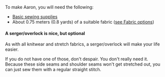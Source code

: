 
To make Aaron, you will need the following:

- [Basic sewing supplies](/docs/sewing/basic-sewing-supplies)
- About 0.75 meters (0.8 yards) of a suitable fabric ([see Fabric options](/docs/patterns/aaron/fabric))

<Note>

#### A serger/overlock is nice, but optional

As with all knitwear and stretch fabrics, a serger/overlock will make your life easier.

If you do not have one of those, don't despair. You don't really need it. 
Because these side seams and shoulder seams won't get stretched out, you can just sew them with a regular straight stitch.

</Note>
